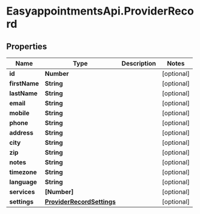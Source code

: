 # EasyappointmentsApi.ProviderRecord

## Properties
Name | Type | Description | Notes
------------ | ------------- | ------------- | -------------
**id** | **Number** |  | [optional] 
**firstName** | **String** |  | [optional] 
**lastName** | **String** |  | [optional] 
**email** | **String** |  | [optional] 
**mobile** | **String** |  | [optional] 
**phone** | **String** |  | [optional] 
**address** | **String** |  | [optional] 
**city** | **String** |  | [optional] 
**zip** | **String** |  | [optional] 
**notes** | **String** |  | [optional] 
**timezone** | **String** |  | [optional] 
**language** | **String** |  | [optional] 
**services** | **[Number]** |  | [optional] 
**settings** | [**ProviderRecordSettings**](ProviderRecordSettings.md) |  | [optional] 
